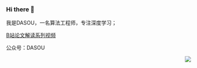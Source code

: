 ### Hi there 👋

我是DASOU，一名算法工程师，专注深度学习；

[B站论文解读系列视频](https://space.bilibili.com/414678948)

公众号：DASOU

<img align="right" src="https://github-readme-stats.vercel.app/api?username=DA-southampton&show_icons=true&icon_color=805AD5&text_color=718096&bg_color=ffffff&hide_title=true" />


<!--
**DA-southampton/DA-southampton** is a ✨ _special_ ✨ repository because its `README.md` (this file) appears on your GitHub profile.

Here are some ideas to get you started:

- 🔭 I’m currently working on ...
- 🌱 I’m currently learning ...
- 👯 I’m looking to collaborate on ...
- 🤔 I’m looking for help with ...
- 💬 Ask me about ...
- 📫 How to reach me: ...
- 😄 Pronouns: ...
- ⚡ Fun fact: ...
-->
